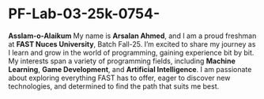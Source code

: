 # PF-Lab-03-25k-0754-
**Asslam-o-Alaikum**
My name is **Arsalan Ahmed**, and I am a proud freshman at **FAST Nuces University**, Batch Fall-25. I’m excited to share my journey as I learn and grow in the world of programming, gaining experience bit by bit. My interests span a variety of programming fields, including **Machine Learning**, **Game Development**, and **Artificial Intelligence**. I am passionate about exploring everything FAST has to offer, eager to discover new technologies, and determined to find the path that suits me best.


